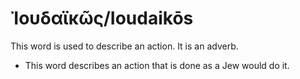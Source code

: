 # Ἰουδαϊκῶς/Ioudaikōs

This word is used to describe an action. It is an adverb.

* This word describes an action that is done as a Jew would do it. 
